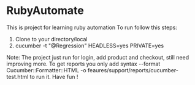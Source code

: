 # RubyAutomate
This is project for learning ruby automation
To run follow this steps:
1. Clone to your directory/local
2. cucumber -t "@Regression" HEADLESS=yes PRIVATE=yes

Note:
The project just run for login, add product and checkout, still need improving more. To get reports you only add syntax --format Cucumber::Formatter::HTML -o feaures/support/reports/cucumber-test.html to run it. Have fun !
